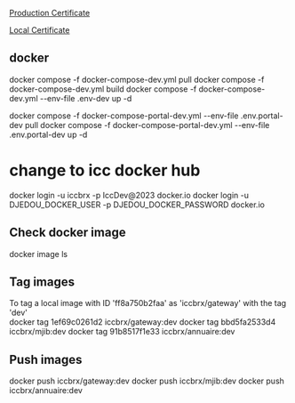 

[Production Certificate](https://medium.com/@pi_45757/generate-lets-encrypt-certificate-using-certbot-on-linux-414d8adf2ff3)

[Local Certificate](https://github.com/FiloSottile/mkcert)


## docker
docker compose -f docker-compose-dev.yml pull
docker compose -f docker-compose-dev.yml build
docker compose -f docker-compose-dev.yml --env-file .env-dev up -d

docker compose -f docker-compose-portal-dev.yml --env-file .env.portal-dev pull
docker compose -f docker-compose-portal-dev.yml --env-file .env.portal-dev up -d

# change to icc docker hub
docker login -u iccbrx -p IccDev@2023 docker.io 
docker login -u DJEDOU_DOCKER_USER -p DJEDOU_DOCKER_PASSWORD docker.io 

## Check docker image
docker image ls

## Tag images
To tag a local image with ID 'ff8a750b2faa' as 'iccbrx/gateway' with the tag 'dev'  
docker tag 1ef69c0261d2 iccbrx/gateway:dev
docker tag bbd5fa2533d4 iccbrx/mjib:dev
docker tag 91b8517f1e33 iccbrx/annuaire:dev

## Push images
docker push iccbrx/gateway:dev
docker push iccbrx/mjib:dev
docker push iccbrx/annuaire:dev